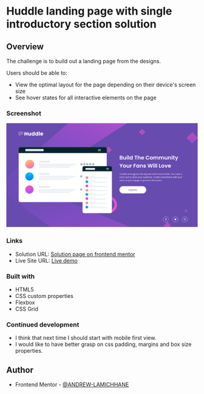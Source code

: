 # Huddle landing page with single introductory section solution

## Overview

The challenge is to build out a landing page from the designs.

Users should be able to:

- View the optimal layout for the page depending on their device's screen size
- See hover states for all interactive elements on the page

### Screenshot

![](./images/project-image.png)

### Links

- Solution URL: [Solution page on frontend mentor](https://www.frontendmentor.io/challenges/huddle-landing-page-with-a-single-introductory-section-B_2Wvxgi0/hub/barely-made-huddle-landing-page-u0qzb8l9j)
- Live Site URL: [Live demo](https://andrew-lc.github.io/Huddle-Landing-Page/)

### Built with

- HTML5
- CSS custom properties
- Flexbox
- CSS Grid

### Continued development

- I think that next time I should start with mobile first view.
- I would like to have better grasp on css padding, margins and box size properties.

## Author

- Frontend Mentor - [@ANDREW-LAMICHHANE](https://www.frontendmentor.io/profile/ANDREW-LAMICHHANE)
